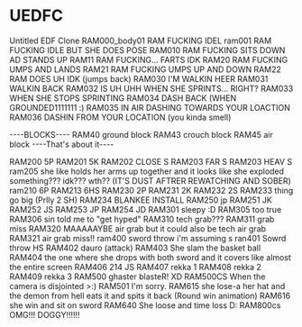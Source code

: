 # UEDFC
Untitled EDF Clone
RAM000_body01 RAM FUCKING IDEL
ram001 RAM FUCKING IDLE BUT SHE DOES POSE
RAM010 RAM FUCKING SITS DOWN AD STANDS UP
RAM11 RAM FUCKING... FARTS IDK
RAM20 RAM FUCKING UMPS AND LANDS
RAM21 RAM FUCKING UMPS UP AND DOWN
RAM22 RAM DOES UH IDK (jumps back)
RAM030 I'M WALKIN HEER
RAM031 WALKIN BACK
RAM032 IS UH UHH WHEN SHE SPRINTS... RIGHT?
RAM033 WHEN SHE STOPS SPRINTING
RAM034 DASH BACK (WHEN GROUNDED1111111 :)
RAM035 IN AIR DASHING TOWARDS YOUR LOACTION
RAM036 DASHIN FROM YOUR LOCATION (you kinda smell)

----BLOCKS----
RAM40 ground block
RAM43 crouch block
RAM45 air block
----That's about it----

RAM200 5P
RAM201 5K
RAM202 CLOSE S
RAM203 FAR S
RAM203 HEAV S
ram205 she like holds her arms up together and it looks like she exploded something??? idk??? wth?? (IT'S DUST AFTRER REWATCHING AND SOBER)
ram210 6P 
RAM213 6HS
RAM230 2P
RAM231 2K
RAM232 2S
RAM233 thing go big (Prlly 2 SH)
RAM234 BLANKEE INSTALL
RAM250 jp
RAM251 JK
RAM252 JS
RAM253 JP
RAM254 JD
RAM301 sleepy :D
RAM305 too true
RAM306 sin told me to "get hyped"
RAM310 tech grab???
RAM311 grab miss
RAM320 MAAAAAYBE air grab but it could also be tech air grab
RAM321 air grab miss!!
ram400 sword throw i'm assuming s
ran401 Sowrd throw HS
RAM402 dauro (attack)
RAM403 She slam the basket ball
RAM404 the one where she drops with both sword and it covers like almost the entire screen
RAM406 214 JS
RAM407 rekka 1
RAM408 rekka 2
RAM409 rekka 3
RAM500 ghaster blasteR! XD
RAM500CS When the camera is disjointed >:)
RAM501 I'm sorry.
RAM615 she lose-a her hat and the demon from hell eats it and spits it back (Round win animation)
RAM616 she win and sit on sword
RAM640 She loose and time loss D:
RAM800cs OMG!!! DOGGY!!!!!! 

